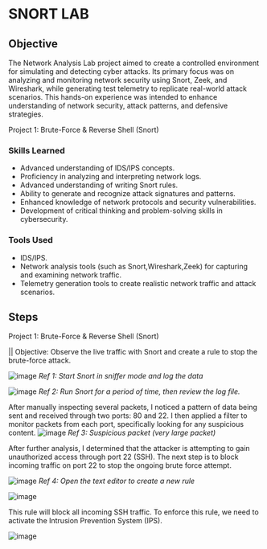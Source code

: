 # SNORT LAB

## Objective

The Network Analysis Lab project aimed to create a controlled environment for simulating and detecting cyber attacks. Its primary focus was on analyzing and monitoring network security using Snort, Zeek, and Wireshark, while generating test telemetry to replicate real-world attack scenarios. This hands-on experience was intended to enhance understanding of network security, attack patterns, and defensive strategies.

Project 1: Brute-Force & Reverse Shell (Snort)

### Skills Learned

- Advanced understanding of IDS/IPS concepts.
- Proficiency in analyzing and interpreting network logs.
- Advanced understanding of writing Snort rules.
- Ability to generate and recognize attack signatures and patterns.
- Enhanced knowledge of network protocols and security vulnerabilities.
- Development of critical thinking and problem-solving skills in cybersecurity.

### Tools Used

- IDS/IPS.
- Network analysis tools (such as Snort,Wireshark,Zeek) for capturing and examining network traffic.
- Telemetry generation tools to create realistic network traffic and attack scenarios.

## Steps
Project 1: Brute-Force & Reverse Shell (Snort)  

||  Objective: Observe the live traffic with Snort and create a rule to stop the brute-force attack. 

![image](https://github.com/user-attachments/assets/6cd4d4cc-ad55-47a5-baad-1507cedc1cd9)
*Ref 1: Start Snort in sniffer mode and log the data*

![image](https://github.com/user-attachments/assets/073e77c9-1a55-4a24-9084-f41bf54a2955)
*Ref 2: Run Snort for a period of time, then review the log file.*

After manually inspecting several packets, I noticed a pattern of data being sent and received through two ports: 80 and 22. I then applied a filter to monitor packets from each port, specifically looking for any suspicious content.
![image](https://github.com/user-attachments/assets/298dabd2-601c-4cbc-b717-09a783fbf427)
*Ref 3: Suspicious packet (very large packet)*

After further analysis, I determined that the attacker is attempting to gain unauthorized access through port 22 (SSH). The next step is to block incoming traffic on port 22 to stop the ongoing brute force attempt.

![image](https://github.com/user-attachments/assets/5e79284c-69f7-4d09-921b-3de3089bec01)
*Ref 4: Open the text editor to create a new rule*

![image](https://github.com/user-attachments/assets/07b51c0f-55ed-47e1-ae2c-328a4cb52492)

This rule will block all incoming SSH traffic. To enforce this rule, we need to activate the Intrusion Prevention System (IPS).

![image](https://github.com/user-attachments/assets/966ab1ff-7761-4af2-8888-b7c99f3fd527)


